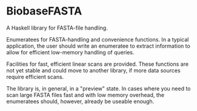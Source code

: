 # BiobaseFASTA

A Haskell library for FASTA-file handling.

Enumeratees for FASTA-handling and convenience functions. In a
typical application, the user should write an enumeratee to
extract information to allow for efficient low-memory handling
of queries.

Facilities for fast, efficient linear scans are provided. These
functions are not yet stable and could move to another library,
if more data sources require efficient scans.

The library is, in general, in a "preview" state. In cases
where you need to scan large FASTA files fast and with low
memory overhead, the enumeratees should, however, already be
useable enough.
